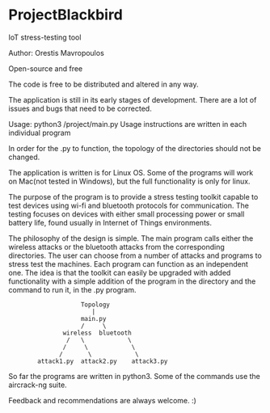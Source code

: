 # ProjectBlackbird
IoT stress-testing tool

Author: Orestis Mavropoulos

Open-source and free

The code is free to be distributed and altered in any way.

The application is still in its early stages of development.
There are a lot of issues and bugs that need to be corrected.

Usage: python3 /project/main.py
Usage instructions are written in each individual program

In order for the .py to function, the topology of the directories should not be changed.

The application is written is for Linux OS. Some of the programs will work on Mac(not tested in Windows), but the full functionality is only for linux.

The purpose of the program is to provide a stress testing toolkit capable to
test devices using wi-fi and bluetooth protocols for communication.
The testing focuses on devices with either small processing power or small
battery life, found usually in Internet of Things environments.

The philosophy of the design is simple. The main program calls either the
wireless attacks or the bluetooth attacks from the corresponding directories.
The user can choose from a number of attacks and programs to stress test the
machines. Each program can function as an independent one. The idea is that the
toolkit can easily be upgraded with added functionality with a simple addition of the
program in the directory and the command to run it, in the .py program.

                        Topology
                           |
                        main.py
                        /     \
                   wireless  bluetooth
                    /   \            \
                   /     \            \
                  /       \            \
            attack1.py  attack2.py    attack3.py

So far the programs are written in python3.
Some of the commands use the aircrack-ng suite.

Feedback and recommendations are always welcome. :)
